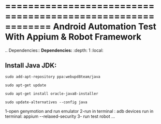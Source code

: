 ============================================================
Android Automation Test With Appium & Robot Framework
============================================================

.. Dependencies:: **Dependencies:**
   :depth: 1
   :local:

Install Java JDK:
------------------------

    sudo add-apt-repository ppa:webupd8team/java

    sudo apt-get update

    sudo apt-get install oracle-java8-installer

    sudo update-alternatives --config java


1-open genymotion and run emulator
2-run in terminal :      adb devices
run in terminal:         appium --relaxed-security
3- run test              robot ...
